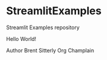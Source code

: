 # StreamlitExamples
Streamlit Examples repository

Hello World!

Author Brent Sitterly
Org Champlain
